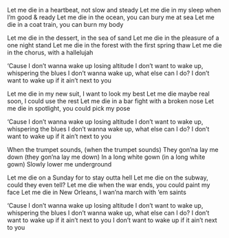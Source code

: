 Let me die in a heartbeat, not slow and steady
Let me die in my sleep when I’m good & ready
Let me die in the ocean, you can bury me at sea
Let me die in a coat train, you can burn my body

Let me die in the dessert, in the sea of sand
Let me die in the pleasure of a one night stand
Let me die in the forest with the first spring thaw
Let me die in the chorus, with a hallelujah

‘Cause I don’t wanna wake up losing altitude
I don’t want to wake up, whispering the blues
I don’t wanna wake up, what else can I do?
I don’t want to wake up if it ain’t next to you

Let me die in my new suit, I want to look my best
Let me die maybe real soon, I could use the rest
Let me die in a bar fight with a broken nose
Let me die in spotlight, you could pick my pose

‘Cause I don’t wanna wake up losing altitude
I don’t want to wake up, whispering the blues
I don’t wanna wake up, what else can I do?
I don’t want to wake up if it ain’t next to you

When the trumpet sounds, (when the trumpet sounds)
They gon’na lay me down (they gon’na lay me down)
In a long white gown (in a long white gown)
Slowly lower me underground

Let me die on a Sunday for to stay outta hell
Let me die on the subway, could they even tell?
Let me die when the war ends, you could paint my face
Let me die in New Orleans, I wan’na march with ‘em saints

‘Cause I don’t wanna wake up losing altitude
I don’t want to wake up, whispering the blues
I don’t wanna wake up, what else can I do?
I don’t want to wake up if it ain’t next to you
I don’t want to wake up if it ain’t next to you
